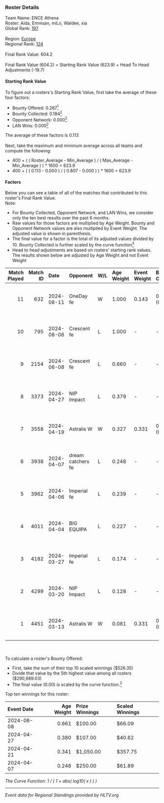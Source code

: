### Roster Details<br />
Team Name: ENCE Athena<br />
Roster: Aida, Emmsan, miLo, Waldee, xia<br />
Global Rank: [197](../../standings_global_2024_08_28.md)<br />
<br />
Region: [Europe]( ../../standings_europe_2024_08_28.md)<br />
Regional Rank: [124]( ../../standings_europe_2024_08_28.md)<br />
<br />
Final Rank Value:  604.2<br />
<br />
Final Rank Value (604.2) = Starting Rank Value (623.9) + Head To Head Adjustments (-19.7)<br />

#### Starting Rank Value<br />
To figure out a rosters's Starting Rank Value, first take the average of these four factors:<br />
- Bounty Offered: 0.267[<sup>1</sup>](#table2)
- Bounty Collected: 0.184[<sup>2</sup>](#table1)
- Opponent Network: 0.000[<sup>2</sup>](#table1)
- LAN Wins: 0.000[<sup>2</sup>](#table1)

The average of these factors is 0.113<br />
<br />
Next, take the maximum and minimum average across all teams and compute the following:<br />
- 400 + ( ( Roster_Average - Min_Average ) / ( Max_Average - Min_Average ) ) * 1600 = 623.9
- 400 + ( ( 0.113 - 0.000 ) / ( 0.807 - 0.000 ) ) * 1600 = 623.9


#### Factors<br />
Below you can see a table of all of the matches that contributed to this roster's Final Rank Value.<br />
Note:<br />

- For Bounty Collected, Opponent Network, and LAN Wins, we consider only the ten best results over the past 6 months.
- Raw values for those factors are multiplied by Age Weight. Bounty and Opponent Network values are also multiplied by Event Weight. The adjusted value is shown in parenthesis.
- The final value for a factor is the total of its adjusted values divided by 10. Bounty Collected is further scaled by the curve function[<sup>3</sup>](#curveFunction)
- Head to head adjustments are based on rosters' starting rank values. The results shown below are adjusted by Age Weight and not Event Weight
<span id="table1"></span><br />


| Match Played | Match ID | Date       | Opponent          | W/L | Age Weight | Event Weight | Bounty Collected | Opponent Network | LAN Wins  | H2H Adj. | Roster                              |
| -: | -: | :- | :- | :- | :- | :- | :- | :- | :- | -: | :- |
|           11 |      632 | 2024-08-11 | OneDay fe         | W   | 1.000      | 0.143        | 0.002 (0.000)    | 0.000 (0.000)    | 0 (0.000) |    11.72 | Aida, Emmsan, miLo, Waldee, xia     |
|           10 |      795 | 2024-08-06 | Crescent fe       | L   | 1.000      | -            | -                | -                | -         |   -13.58 | Aida, Emmsan, miLo, Waldee, xia     |
|            9 |     2154 | 2024-06-08 | Crescent fe       | L   | 0.660      | -            | -                | -                | -         |    -9.42 | Aida, Emmsan, Mileyyy, miLo, Waldee |
|            8 |     3373 | 2024-04-27 | NIP Impact        | L   | 0.379      | -            | -                | -                | -         |    -4.66 | Aida, Emmsan, miLo, Waldee, xia     |
|            7 |     3558 | 2024-04-19 | Astralis W        | W   | 0.327      | 0.331        | 0.001 (0.000)    | 0.010 (0.001)    | 0 (0.000) |     3.81 | Aida, Emmsan, miLo, Waldee, xia     |
|            6 |     3938 | 2024-04-07 | dream catchers fe | L   | 0.248      | -            | -                | -                | -         |    -2.87 | Aida, Emmsan, miLo, Waldee, xia     |
|            5 |     3962 | 2024-04-06 | Imperial fe       | L   | 0.239      | -            | -                | -                | -         |    -1.02 | Aida, Emmsan, miLo, Waldee, xia     |
|            4 |     4011 | 2024-04-04 | BIG EQUIPA        | L   | 0.227      | -            | -                | -                | -         |    -2.56 | Aida, Emmsan, miLo, Waldee, xia     |
|            3 |     4182 | 2024-03-27 | Imperial fe       | L   | 0.174      | -            | -                | -                | -         |    -0.76 | Aida, Emmsan, miLo, Waldee, xia     |
|            2 |     4299 | 2024-03-20 | NIP Impact        | L   | 0.128      | -            | -                | -                | -         |    -1.64 | Aida, Emmsan, miLo, Waldee, xia     |
|            1 |     4451 | 2024-03-13 | Astralis W        | W   | 0.081      | 0.331        | 0.002 (0.000)    | 0.033 (0.001)    | 0 (0.000) |     1.32 | Aida, Emmsan, miLo, Waldee, xia     |

<br />
<span id="table2"></span><br />
To calculate a roster's Bounty Offered:<br />

- First, take the sum of their top 10 scaled winnings ($526.35)
- Divide that value by the 5th highest value among all rosters ($290,989.03)
- The final value (0.00) is scaled by the curve function.[<sup>3</sup>](#curveFunction)

Top ten winnings for this roster:<br />

| Event Date | Age Weight | Prize Winnings | Scaled Winnings |
| :- | -: | :- | :- |
| 2024-06-08 |      0.661 | $100.00        | $66.09          |
| 2024-04-27 |      0.380 | $107.00        | $40.62          |
| 2024-04-21 |      0.341 | $1,050.00      | $357.75         |
| 2024-04-07 |      0.248 | $250.00        | $61.89          |


<span id="curveFunction"></span>_The Curve Function: 1 / ( 1 + abs( log10( x ) ) )_<br />

---
_Event data for Regional Standings provided by HLTV.org_<br />
